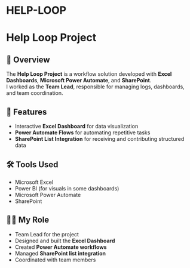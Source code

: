 # HELP-LOOP
# Help Loop Project

## 📌 Overview
The **Help Loop Project** is a workflow solution developed with **Excel Dashboards**, **Microsoft Power Automate**, and **SharePoint**.  
I worked as the **Team Lead**, responsible for managing logs, dashboards, and team coordination.  

## 🚀 Features
- Interactive **Excel Dashboard** for data visualization  
- **Power Automate Flows** for automating repetitive tasks  
- **SharePoint List Integration** for receiving and contributing structured data  

## 🛠️ Tools Used
- Microsoft Excel  
- Power BI (for visuals in some dashboards)  
- Microsoft Power Automate  
- SharePoint  

## 👨‍💻 My Role
- Team Lead for the project  
- Designed and built the **Excel Dashboard**  
- Created **Power Automate workflows**  
- Managed **SharePoint list integration**  
- Coordinated with team members  
